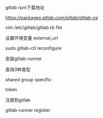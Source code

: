 gitlab rpm下载地址

https://packages.gitlab.com/gitlab/gitlab-ce



vim /etc/gitlab/gitlab.rb file

设置环境变量 external_url

sudo gitlab-ctl reconfigure





安装gitlab-runner

查询3种类型

shared group specific

token

注册到gitlab

gitlab-runner register
